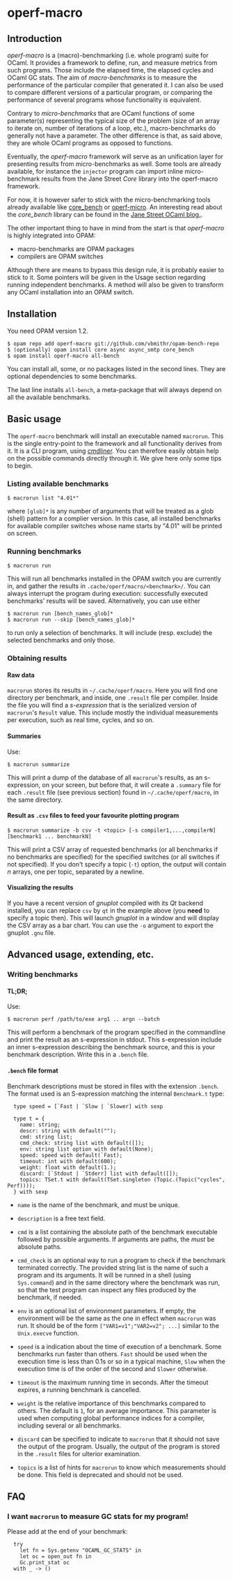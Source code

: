 # operf-macro

## Introduction

*operf-macro* is a (macro)-benchmarking (i.e. whole program) suite for
OCaml. It provides a framework to define, run, and measure metrics
from such programs. Those include the elapsed time, the elapsed cycles
and OCaml GC stats. The aim of *macro-benchmarks* is to measure the
performance of the particular compiler that generated it. I can also
be used to compare different versions of a particular program, or
comparing the performance of several programs whose functionality is
equivalent.

Contrary to *micro-benchmarks* that are OCaml functions of some
parameter(s) representing the typical size of the problem (size of an
array to iterate on, number of iterations of a loop, etc.),
macro-benchmarks do generally not have a parameter. The other
difference is that, as said above, they are whole OCaml programs as
opposed to functions.

Eventually, the *operf-macro* framework will serve as an unification
layer for presenting results from micro-benchmarks as well. Some tools
are already available, for instance the `injector` program can import
inline micro-benchmark results from the Jane Street *Core* library
into the operf-macro framework.

For now, it is however safer to stick with the micro-benchmarking
tools already available like
[core_bench](http://github.com/janestreet/core_bench) or
[operf-micro](http://github.com/OCamlPro/operf-micro). An interesting
read about the *core_bench* library can be found in the [Jane Street
OCaml
blog.](https://blogs.janestreet.com/core_bench-micro-benchmarking-for-ocaml/).

The other important thing to have in mind from the start is that
*operf-macro* is highly integrated into OPAM:

* macro-benchmarks are OPAM packages
* compilers are OPAM switches

Although there are means to bypass this design rule, it is probably
easier to stick to it. Some pointers will be given in the Usage
section regarding running independent benchmarks. A method will also
be given to transform any OCaml installation into an OPAM switch.

## Installation

You need OPAM version 1.2.

```
$ opam repo add operf-macro git://github.com/vbmithr/opam-bench-repo
$ (optionally) opam install core async async_smtp core_bench
$ opam install operf-macro all-bench
```

You can install all, some, or no packages listed in the second
lines. They are optional dependencies to some benchmarks.

The last line installs `all-bench`, a meta-package that will always
depend on all the available benchmarks.

## Basic usage

The `operf-macro` benchmark will install an executable named
`macrorun`. This is the single entry-point to the framework and all
functionality derives from it. It is a CLI program, using
[cmdliner](http://erratique.ch/software/cmdliner). You can therefore
easily obtain help on the possible commands directly through it. We
give here only some tips to begin.

### Listing available benchmarks

```
$ macrorun list "4.01*"
```

where `[glob]*` is any number of arguments that will be treated as a
glob (shell) pattern for a complier version. In this case, all
installed benchmarks for available compiler switches whose name starts
by "4.01" will be printed on screen.

### Running benchmarks

```
$ macrorun run
```

This will run all benchmarks installed in the OPAM switch you are
currently in, and gather the results in
`.cache/operf/macro/<benchmark>/`. You can always interrupt the
program during execution: successfully executed benchmarks' results
will be saved. Alternatively, you can use either

```
$ macrorun run [bench_names_glob]*
$ macrorun run --skip [bench_names_glob]*
```

to run only a selection of benchmarks. It will include (resp. exclude)
the selected benchmarks and only those.

### Obtaining results

#### Raw data

`macrorun` stores its results in `~/.cache/operf/macro`. Here you will
find one directory per benchmark, and inside, one `.result` file per
compiler. Inside the file you will find a *s-expression* that is the
serialized version of `macrorun`'s `Result` value. This include mostly
the individual measurements per execution, such as real time, cycles,
and so on.

#### Summaries

Use:

```
$ macrorun summarize
```

This will print a dump of the database of all `macrorun`'s results, as
an s-expression, on your screen, but before that, it will create a
`.summary` file for each `.result` file (see previous section) found
in `~/.cache/operf/macro`, in the same directory.

#### Result as `.csv` files to feed your favourite plotting program

```
$ macrorun summarize -b csv -t <topic> [-s compiler1,...,compilerN] [benchmark1 ... benchmarkN]
```

This will print a CSV array of requested benchmarks (or all benchmarks
if no benchmarks are specified) for the specified switches (or all
switches if not specified). If you don't specify a topic (`-t`)
option, the output will contain *n* arrays, one per topic, separated
by a newline.

#### Visualizing the results

If you have a recent version of *gnuplot* compiled with its *Qt*
backend installed, you can replace `csv` by `qt` in the example above
(you **need** to specify a topic then). This will launch *gnuplot* in
a window and will display the CSV array as a bar chart. You can use
the `-o` argument to export the gnuplot `.gnu` file.

## Advanced usage, extending, etc.

### Writing benchmarks

#### TL;DR;

Use:

```
$ macrorun perf /path/to/exe arg1 .. argn --batch
```

This will perform a benchmark of the program specified in the
commandline and print the result as an s-expression in stdout. This
s-expression include an inner s-expression describing the benchmark
source, and this is your benchmark description. Write this in a
`.bench` file.

#### `.bench` file format

Benchmark descriptions must be stored in files with the extension
`.bench`. The format used is an S-expression matching the internal `Benchmark.t` type:

```
  type speed = [`Fast | `Slow | `Slower] with sexp

  type t = {
    name: string;
    descr: string with default("");
    cmd: string list;
    cmd_check: string list with default([]);
    env: string list option with default(None);
    speed: speed with default(`Fast);
    timeout: int with default(600);
    weight: float with default(1.);
    discard: [`Stdout | `Stderr] list with default([]);
    topics: TSet.t with default(TSet.singleton (Topic.(Topic("cycles", Perf))));
  } with sexp
```

- `name` is the name of the benchmark, and must be unique.
- `description` is a free text field.

- `cmd` is a list containing the absolute path of the benchmark
  executable followed by possible arguments. If arguments are paths,
  the *must* be absolute paths.

- `cmd_check` is an optional way to run a program to check if the
  benchmark terminated correctly. The provided string list is the name
  of such a program and its arguments. It will be runned in a shell
  (using `Sys.command`) and in the same directory where the benchmark
  was run, so that the test program can inspect any files produced by
  the benchmark, if needed.

- `env` is an optional list of environment parameters. If empty, the
  environment will be the same as the one in effect when `macrorun`
  was run. It should be of the form `["VAR1=v1";"VAR2=v2"; ...]`
  similar to the `Unix.execve` function.

- `speed` is a indication about the time of execution of a
  benchmark. Some benchmarks run faster than others. `Fast` should be
  used when the execution time is less than 0.1s or so in a typical
  machine, `Slow` when the execution time is of the order of the
  second and `Slower` otherwise.

- `timeout` is the maximum running time in seconds. After the timeout
  expires, a running benchmark is cancelled.

- `weight` is the relative importance of this benchmarks compared to
  others. The default is `1`, for an average importance. This
  parameter is used when computing global performance indices for a
  compiler, including several or all benchmarks.

- `discard` can be specified to indicate to `macrorun` that it should
  not save the output of the program. Usually, the output of the
  program is stored in the `.result` files for ulterior examination.

- `topics` is a list of hints for `macrorun` to know which
  measurements should be done. This field is deprecated and should not
  be used.

## FAQ

### I want `macrorun` to measure GC stats for my program!

Please add at the end of your benchmark:

```
  try
    let fn = Sys.getenv "OCAML_GC_STATS" in
    let oc = open_out fn in
    Gc.print_stat oc
  with _ -> ()
```
